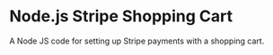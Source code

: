 # Node.js Stripe Shopping Cart

A Node JS code for setting up Stripe payments with a shopping cart. 